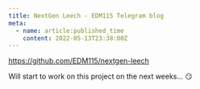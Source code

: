 ```yaml
---
title: NextGen Leech - EDM115 Telegram blog
meta:
  - name: article:published_time
    content: 2022-05-13T23:38:00Z
---
```


https://github.com/EDM115/nextgen-leech  
  
Will start to work on this project on the next weeks… :smirk:
